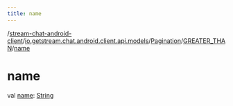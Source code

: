 ```yaml
---
title: name
---
```

/[stream-chat-android-client](../../../index.md)/[io.getstream.chat.android.client.api.models](../../index.md)/[Pagination](../index.md)/[GREATER_THAN](index.md)/[name](name.md)  
  
  
  
# name  
val [name](name.md): [String](https://kotlinlang.org/api/latest/jvm/stdlib/kotlin/-string/index.html)
